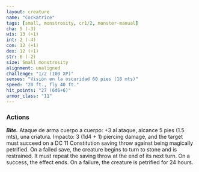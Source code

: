 ```yaml
---
layout: creature
name: "Cockatrice"
tags: [small, monstrosity, cr1/2, monster-manual]
cha: 5 (-3)
wis: 13 (+1)
int: 2 (-4)
con: 12 (+1)
dex: 12 (+1)
str: 6 (-2)
size: Small monstrosity
alignment: unaligned
challenge: "1/2 (100 XP)"
senses: "Visión en la oscuridad 60 pies (18 mts)"
speed: "20 ft., fly 40 ft."
hit_points: "27 (6d6+6)"
armor_class: "11"
---
```


### Actions

***Bite.*** Ataque de arma cuerpo a cuerpo: +3 al ataque, alcance 5 pies (1.5 mts), una criatura. Impacto: 3 (1d4 + 1) piercing damage, and the target must succeed on a DC 11 Constitution saving throw against being magically petrified. On a failed save, the creature begins to turn to stone and is restrained. It must repeat the saving throw at the end of its next turn. On a success, the effect ends. On a failure, the creature is petrified for 24 hours.